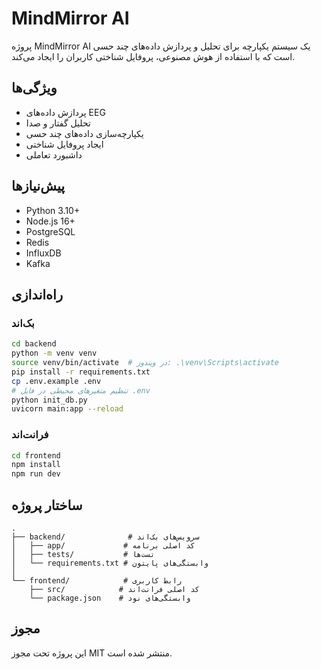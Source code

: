 # MindMirror AI

پروژه MindMirror AI یک سیستم یکپارچه برای تحلیل و پردازش داده‌های چند حسی است که با استفاده از هوش مصنوعی، پروفایل شناختی کاربران را ایجاد می‌کند.

## ویژگی‌ها

- پردازش داده‌های EEG
- تحلیل گفتار و صدا
- یکپارچه‌سازی داده‌های چند حسی
- ایجاد پروفایل شناختی
- داشبورد تعاملی

## پیش‌نیازها

- Python 3.10+
- Node.js 16+
- PostgreSQL
- Redis
- InfluxDB
- Kafka

## راه‌اندازی

### بک‌اند

```bash
cd backend
python -m venv venv
source venv/bin/activate  # در ویندوز: .\venv\Scripts\activate
pip install -r requirements.txt
cp .env.example .env
# تنظیم متغیرهای محیطی در فایل .env
python init_db.py
uvicorn main:app --reload
```

### فرانت‌اند

```bash
cd frontend
npm install
npm run dev
```

## ساختار پروژه

```
.
├── backend/              # سرویس‌های بک‌اند
│   ├── app/             # کد اصلی برنامه
│   ├── tests/           # تست‌ها
│   └── requirements.txt # وابستگی‌های پایتون
│
└── frontend/            # رابط کاربری
    ├── src/            # کد اصلی فرانت‌اند
    └── package.json    # وابستگی‌های نود
```

## مجوز

این پروژه تحت مجوز MIT منتشر شده است. 
